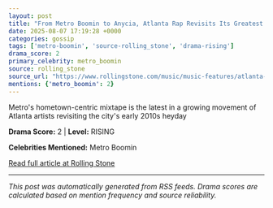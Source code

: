 ```yaml
---
layout: post
title: "From Metro Boomin to Anycia, Atlanta Rap Revisits Its Greatest Eras"
date: 2025-08-07 17:19:28 +0000
categories: gossip
tags: ['metro-boomin', 'source-rolling_stone', 'drama-rising']
drama_score: 2
primary_celebrity: metro_boomin
source: rolling_stone
source_url: "https://www.rollingstone.com/music/music-features/atlanta-rap-revisits-its-greatest-eras-1235402669/"
mentions: {'metro_boomin': 2}
---
```


Metro's hometown-centric mixtape is the latest in a growing movement of Atlanta artists revisiting the city's early 2010s heyday

**Drama Score:** 2 | **Level:** RISING

**Celebrities Mentioned:** Metro Boomin

[Read full article at Rolling Stone](https://www.rollingstone.com/music/music-features/atlanta-rap-revisits-its-greatest-eras-1235402669/)

---
*This post was automatically generated from RSS feeds. Drama scores are calculated based on mention frequency and source reliability.*
